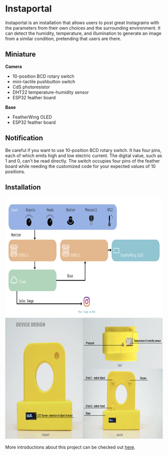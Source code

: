 # Instaportal

Instaportal is an installation that allows users to post great Instagrams with the parameters from their own choices and the surrounding environment. It can detect the humidity, temperature, and illumination to generate an image from a similar condition, pretending that users are there.

## Miniature
**Camera**
 - 10-position BCD rotary switch
 - mini-tactile pushbutton switch
 - CdS photoresistor
 - DHT22 temperature-humidity sensor
 - ESP32 feather board <br />

**Base**
 - FeatherWing OLED
 - ESP32 feather board
 
## Notification

Be careful if you want to use 10-position BCD rotary switch. It has four pins, each of which emits high and low electric current. The digital value, such as 1 and 0, can't be read directly. The switch occupies four pins of the feather board while needing the customized code for your expected values of 10 positions.

## Installation
 
<img src="ReadmeMaterials/diagram.jpg" width="813" height="384">
 
<img src="ReadmeMaterials/Function.jpeg" width="813" height="387">

More introductions about this project can be checked out [here](https://vimeo.com/manage/videos/730514325).
